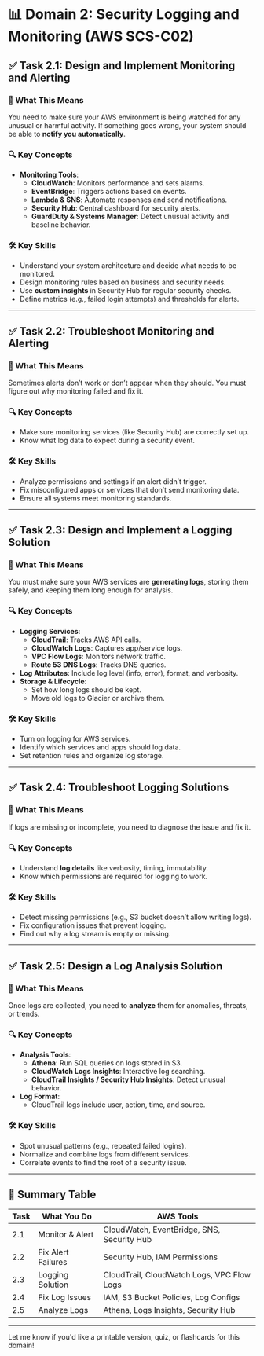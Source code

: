 # 📊 Domain 2: Security Logging and Monitoring (AWS SCS-C02)

## ✅ Task 2.1: Design and Implement Monitoring and Alerting

### 🧠 What This Means
You need to make sure your AWS environment is being watched for any unusual or harmful activity. If something goes wrong, your system should be able to **notify you automatically**.

### 🔍 Key Concepts
- **Monitoring Tools**:
  - **CloudWatch**: Monitors performance and sets alarms.
  - **EventBridge**: Triggers actions based on events.
  - **Lambda & SNS**: Automate responses and send notifications.
  - **Security Hub**: Central dashboard for security alerts.
  - **GuardDuty & Systems Manager**: Detect unusual activity and baseline behavior.

### 🛠️ Key Skills
- Understand your system architecture and decide what needs to be monitored.
- Design monitoring rules based on business and security needs.
- Use **custom insights** in Security Hub for regular security checks.
- Define metrics (e.g., failed login attempts) and thresholds for alerts.

---

## ✅ Task 2.2: Troubleshoot Monitoring and Alerting

### 🧠 What This Means
Sometimes alerts don’t work or don’t appear when they should. You must figure out why monitoring failed and fix it.

### 🔍 Key Concepts
- Make sure monitoring services (like Security Hub) are correctly set up.
- Know what log data to expect during a security event.

### 🛠️ Key Skills
- Analyze permissions and settings if an alert didn’t trigger.
- Fix misconfigured apps or services that don’t send monitoring data.
- Ensure all systems meet monitoring standards.

---

## ✅ Task 2.3: Design and Implement a Logging Solution

### 🧠 What This Means
You must make sure your AWS services are **generating logs**, storing them safely, and keeping them long enough for analysis.

### 🔍 Key Concepts
- **Logging Services**:
  - **CloudTrail**: Tracks AWS API calls.
  - **CloudWatch Logs**: Captures app/service logs.
  - **VPC Flow Logs**: Monitors network traffic.
  - **Route 53 DNS Logs**: Tracks DNS queries.
- **Log Attributes**: Include log level (info, error), format, and verbosity.
- **Storage & Lifecycle**:
  - Set how long logs should be kept.
  - Move old logs to Glacier or archive them.

### 🛠️ Key Skills
- Turn on logging for AWS services.
- Identify which services and apps should log data.
- Set retention rules and organize log storage.

---

## ✅ Task 2.4: Troubleshoot Logging Solutions

### 🧠 What This Means
If logs are missing or incomplete, you need to diagnose the issue and fix it.

### 🔍 Key Concepts
- Understand **log details** like verbosity, timing, immutability.
- Know which permissions are required for logging to work.

### 🛠️ Key Skills
- Detect missing permissions (e.g., S3 bucket doesn’t allow writing logs).
- Fix configuration issues that prevent logging.
- Find out why a log stream is empty or missing.

---

## ✅ Task 2.5: Design a Log Analysis Solution

### 🧠 What This Means
Once logs are collected, you need to **analyze** them for anomalies, threats, or trends.

### 🔍 Key Concepts
- **Analysis Tools**:
  - **Athena**: Run SQL queries on logs stored in S3.
  - **CloudWatch Logs Insights**: Interactive log searching.
  - **CloudTrail Insights / Security Hub Insights**: Detect unusual behavior.
- **Log Format**:
  - CloudTrail logs include user, action, time, and source.

### 🛠️ Key Skills
- Spot unusual patterns (e.g., repeated failed logins).
- Normalize and combine logs from different services.
- Correlate events to find the root of a security issue.

---

## 📌 Summary Table

| Task | What You Do | AWS Tools |
|------|-------------|------------|
| 2.1 | Monitor & Alert | CloudWatch, EventBridge, SNS, Security Hub |
| 2.2 | Fix Alert Failures | Security Hub, IAM Permissions |
| 2.3 | Logging Solution | CloudTrail, CloudWatch Logs, VPC Flow Logs |
| 2.4 | Fix Log Issues | IAM, S3 Bucket Policies, Log Configs |
| 2.5 | Analyze Logs | Athena, Logs Insights, Security Hub |

---

Let me know if you'd like a printable version, quiz, or flashcards for this domain!

